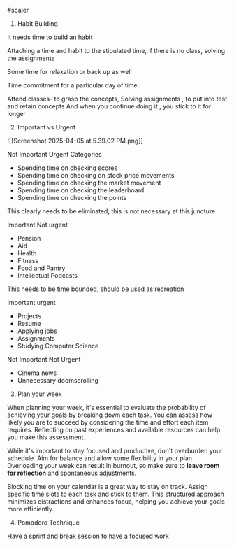 
#scaler 

1. Habit Building 

It needs time to build an habit 

Attaching a time and habit to the stipulated time, if there is no class, solving the assignments

Some time for relaxation or back up as well

Time commitment for a particular day of time.

Attend classes- to grasp the concepts, 
Solving assignments , to put into test and retain concepts
And when you continue doing it , you stick to it for longer 

2. Important vs Urgent


![[Screenshot 2025-04-05 at 5.39.02 PM.png]]

Not Important Urgent Categories
- Spending time on checking scores
- Spending time on checking on stock price movements
- Spending time on checking the market movement
- Spending time on checking the leaderboard
- Spending time on checking the points 

This clearly needs to be eliminated, this is not necessary at this juncture

Important Not urgent
- Pension
- Aid 
- Health 
- Fitness
- Food and Pantry
- Intellectual Podcasts

This needs to be time bounded, should be used as recreation 

Important urgent
- Projects
- Resume 
- Applying jobs
- Assignments
- Studying Computer Science

Not Important Not Urgent
- Cinema news
- Unnecessary doomscrolling


3. Plan your week

When planning your week, it's essential to evaluate the probability of achieving your goals by breaking down each task. You can assess how likely you are to succeed by considering the time and effort each item requires. Reflecting on past experiences and available resources can help you make this assessment.

While it's important to stay focused and productive, don't overburden your schedule. Aim for balance and allow some flexibility in your plan. Overloading your week can result in burnout, so make sure to **leave room for reflection** and spontaneous adjustments.

Blocking time on your calendar is a great way to stay on track. Assign specific time slots to each task and stick to them. This structured approach minimizes distractions and enhances focus, helping you achieve your goals more efficiently.

4. Pomodoro Technique

Have a sprint and break session to have a focused work 

